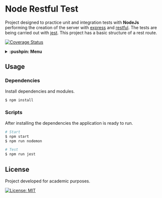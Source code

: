 # Node Restful Test

Project designed to practice unit and integration tests with **NodeJs** performing the creation of the server with [express](https://github.com/expressjs/express) and [restful](https://github.com/baugarten/node-restful). The tests are being carried out with [jest](https://github.com/facebook/jest). This project has a basic structure of a rest route.

[![Coverage Status](https://coveralls.io/repos/github/guiigos/node-restful-test/badge.svg)](https://coveralls.io/github/guiigos/node-restful-test)

<details>
  <summary>
    <strong>:pushpin: Menu</strong>
  </summary>
  <br>
  
> - [_**Usage**_](#usage)
>   - [_Dependencies_](#dependencies)
>   - [_Scripts_](#scripts)
> - [_**License**_](#license)
  
</details>

## Usage
### Dependencies

Install dependencies and modules.

```bash
$ npm install
```

### Scripts

After installing the dependencies the application is ready to run.

```bash
# Start
$ npm start
$ npm run nodemon
```

```bash
# Test
$ npm run jest
```

## License

Project developed for academic purposes.

[![License: MIT](https://img.shields.io/github/license/guiigos/node-restful-test)](./LICENSE)
